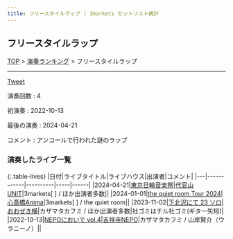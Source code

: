 ```yaml
---
title: フリースタイルラップ | 3markets セットリスト統計
---
```

## フリースタイルラップ


[TOP](/setlist/) > [演奏ランキング](songs.html) > フリースタイルラップ

___

<a href="https://twitter.com/share?ref_src=twsrc%5Etfw" data-text="3markets[ ]セットリスト > フリースタイルラップ" class="twitter-share-button" data-via="3markets" data-hashtags="3markets" data-related="3markets" data-show-count="false">Tweet</a>

演奏回数
: 4

初演奏
: 2022-10-13

最後の演奏
: 2024-04-21


コメント
: アンコールで行われた謎のラップ








### 演奏したライブ一覧

{:.table-lives}
|日付|ライブタイトル|ライブハウス|出演者|コメント|
|---|------------|----------|-----|------|
|<span class="nowrap">2024-04-21</span>|[東京日輪音楽祭](live114.html)|[代官山UNIT](livehouse075.html)|3markets[ ] / ほか出演者多数||
|<span class="nowrap">2024-01-01</span>|[the quiet room Tour 2024](live123.html)|[心斎橋Anima](livehouse081.html)|3markets[ ] / the quiet room||
|<span class="nowrap">2023-11-02</span>|[下北沢にて 23 ソロ](live092.html)|[おおぜき横](livehouse069.html)|カザマタカフミ / ほか出演者多数|社ゴミはチル社ゴミ(ギター矢矧)|
|<span class="nowrap">2022-10-13</span>|[NEPOにおいで vol.4](live040.html)|[吉祥寺NEPO](livehouse044.html)|カザマタカフミ / 山岸賢介（ウラニーノ）||



<script async src="https://platform.twitter.com/widgets.js" charset="utf-8"></script>